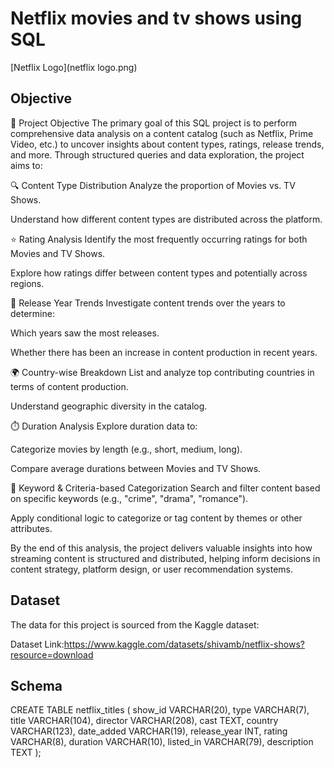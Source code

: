 # Netflix movies and tv shows using SQL 

[Netflix Logo](netflix logo.png)

## Objective

🎯 Project Objective
The primary goal of this SQL project is to perform comprehensive data analysis on a content catalog (such as Netflix, Prime Video, etc.) to uncover insights about content types, ratings, release trends, and more. Through structured queries and data exploration, the project aims to:

🔍 Content Type Distribution
Analyze the proportion of Movies vs. TV Shows.

Understand how different content types are distributed across the platform.

⭐ Rating Analysis
Identify the most frequently occurring ratings for both Movies and TV Shows.

Explore how ratings differ between content types and potentially across regions.

📅 Release Year Trends
Investigate content trends over the years to determine:

Which years saw the most releases.

Whether there has been an increase in content production in recent years.

🌍 Country-wise Breakdown
List and analyze top contributing countries in terms of content production.

Understand geographic diversity in the catalog.

⏱️ Duration Analysis
Explore duration data to:

Categorize movies by length (e.g., short, medium, long).

Compare average durations between Movies and TV Shows.

🧠 Keyword & Criteria-based Categorization
Search and filter content based on specific keywords (e.g., "crime", "drama", "romance").

Apply conditional logic to categorize or tag content by themes or other attributes.

By the end of this analysis, the project delivers valuable insights into how streaming content is structured and distributed, helping inform decisions in content strategy, platform design, or user recommendation systems.



## Dataset
The data for this project is sourced from the Kaggle dataset:

Dataset Link:https://www.kaggle.com/datasets/shivamb/netflix-shows?resource=download

## Schema 
CREATE TABLE netflix_titles (
    show_id VARCHAR(20),
    type VARCHAR(7),
    title VARCHAR(104),
    director VARCHAR(208),
    cast TEXT,
    country VARCHAR(123),
    date_added VARCHAR(19),
    release_year INT,
    rating VARCHAR(8),
    duration VARCHAR(10),
    listed_in VARCHAR(79),
    description TEXT
);

 

